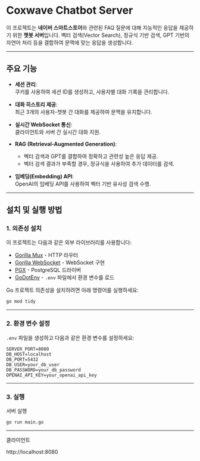 # Coxwave Chatbot Server

이 프로젝트는 **네이버 스마트스토어**와 관련된 FAQ 질문에 대해 지능적인 응답을 제공하기 위한 **챗봇 서버**입니다. 벡터 검색(Vector Search), 정규식 기반 검색, GPT 기반의 자연어 처리 등을 결합하여 문맥에 맞는 응답을 생성합니다.

---

## 주요 기능

- **세션 관리**:  
  쿠키를 사용하여 세션 ID를 생성하고, 사용자별 대화 기록을 관리합니다.

- **대화 히스토리 제공**:  
  최근 3개의 사용자-챗봇 간 대화를 제공하여 문맥을 유지합니다.

- **실시간 WebSocket 통신**:  
  클라이언트와 서버 간 실시간 대화 지원.

- **RAG (Retrieval-Augmented Generation)**:

  - 벡터 검색과 GPT를 결합하여 정확하고 관련성 높은 응답 제공.
  - 벡터 검색 결과가 부족할 경우, 정규식을 사용하여 추가 데이터를 검색.

- **임베딩(Embedding) API**:  
  OpenAI의 임베딩 API를 사용하여 벡터 기반 유사성 검색 수행.

---

## 설치 및 실행 방법

### 1. 의존성 설치

이 프로젝트는 다음과 같은 외부 라이브러리를 사용합니다:

- [Gorilla Mux](https://github.com/gorilla/mux) - HTTP 라우터
- [Gorilla WebSocket](https://github.com/gorilla/websocket) - WebSocket 구현
- [PGX](https://github.com/jackc/pgx) - PostgreSQL 드라이버
- [GoDotEnv](https://github.com/joho/godotenv) - `.env` 파일에서 환경 변수를 로드

Go 프로젝트 의존성을 설치하려면 아래 명령어를 실행하세요:

```bash
go mod tidy
```

---

### 2. 환경 변수 설정

`.env` 파일을 생성하고 다음과 같은 환경 변수를 설정하세요:

```plantext
SERVER_PORT=8080
DB_HOST=localhost
DB_PORT=5432
DB_USER=your_db_user
DB_PASSWORD=your_db_password
OPENAI_API_KEY=your_openai_api_key
```

---

### 3. 실행

서버 실행

```bash
go run main.go
```

---

클라이언트

http://localhost:8080
